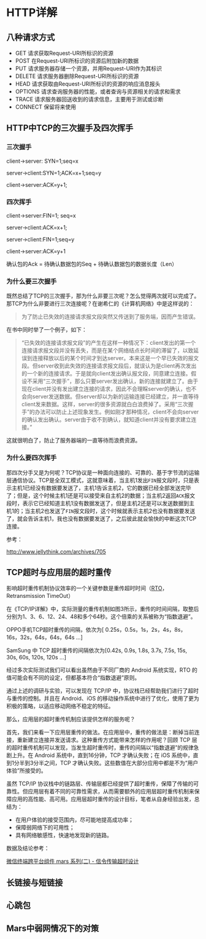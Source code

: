 # HTTP详解

## 八种请求方式

* GET 请求获取Request-URI所标识的资源
* POST 在Request-URI所标识的资源后附加新的数据
* PUT 请求服务器存储一个资源，并用Request-URI作为其标识
* DELETE 请求服务器删除Request-URI所标识的资源
* HEAD 请求获取由Request-URI所标识的资源的响应消息报头
* OPTIONS 请求查询服务器的性能，或者查询与资源相关的请求和需求
* TRACE 请求服务器回送收到的请求信息，主要用于测试或诊断
* CONNECT 保留将来使用

## HTTP中TCP的三次握手及四次挥手

### 三次握手

client->server: SYN=1;seq=x  

server->client:SYN=1;ACK=x+1;seq=y

client->server:ACK=y+1;



### 四次挥手

client->server:FIN=1; seq=x

server->client:ACK=x+1;

server->client:FIN=1;seq=y

client->server:ACK=y+1



确认包的Ack = 待确认数据包的Seq + 待确认数据包的数据长度（Len）



### 为什么要三次握手

既然总结了TCP的三次握手，那为什么非要三次呢？怎么觉得两次就可以完成了。那TCP为什么非要进行三次连接呢？在谢希仁的《计算机网络》中是这样说的：

> 为了防止已失效的连接请求报文段突然又传送到了服务端，因而产生错误。

在书中同时举了一个例子，如下：

> “已失效的连接请求报文段”的产生在这样一种情况下：client发出的第一个连接请求报文段并没有丢失，而是在某个网络结点长时间的滞留了，以致延误到连接释放以后的某个时间才到达server。本来这是一个早已失效的报文段。但server收到此失效的连接请求报文段后，就误认为是client再次发出的一个新的连接请求。于是就向client发出确认报文段，同意建立连接。假设不采用“三次握手”，那么只要server发出确认，新的连接就建立了。由于现在client并没有发出建立连接的请求，因此不会理睬server的确认，也不会向server发送数据。但server却以为新的运输连接已经建立，并一直等待client发来数据。这样，server的很多资源就白白浪费掉了。采用“三次握手”的办法可以防止上述现象发生。例如刚才那种情况，client不会向server的确认发出确认。server由于收不到确认，就知道client并没有要求建立连接。”

这就很明白了，防止了服务器端的一直等待而浪费资源。



### 为什么要四次挥手

那四次分手又是为何呢？TCP协议是一种面向连接的、可靠的、基于字节流的运输层通信协议。TCP是全双工模式，这就意味着，当主机1发出`FIN`报文段时，只是表示主机1已经没有数据要发送了，主机1告诉主机2，它的数据已经全部发送完毕了；但是，这个时候主机1还是可以接受来自主机2的数据；当主机2返回`ACK`报文段时，表示它已经知道主机1没有数据发送了，但是主机2还是可以发送数据到主机1的；当主机2也发送了`FIN`报文段时，这个时候就表示主机2也没有数据要发送了，就会告诉主机1，我也没有数据要发送了，之后彼此就会愉快的中断这次TCP连接。



参考：

http://www.jellythink.com/archives/705

## TCP超时与应用层的超时重传

影响超时重传机制协议效率的一个关键参数是重传超时时间（[RTO](http://baike.baidu.com/subview/1145657/5445967.htm)，Retransmission TimeOut）

在《TCP/IP详解》中，实际测量的重传机制如图3所示，重传的时间间隔，取整后分别为1、3、6、12、24、48和多个64秒。这个倍乘的关系被称为“指数退避”。

OPPO手机TCP超时重传的间隔，依次为[ 0.25s，0.5s，1s，2s，4s，8s，16s，32s，64s，64s，64s …]

SamSung 中 TCP 超时重传的间隔依次为[0.42s, 0.9s, 1.8s, 3.7s, 7.5s, 15s, 30s, 60s, 120s, 120s …]

经过多次实际测试我们可以看出虽然由于不同厂商的 Android 系统实现，RTO 的值可能会有不同的设定，但都基本符合“指数退避”原则。

通过上述的调研与实验，可以发现在 TCP/IP 中，协议栈已经帮助我们进行了超时与重传的控制。并且在 Android、iOS 的移动操作系统中进行了优化，使用了更为积极的策略，以适应移动网络不稳定的特征。

那么，应用层的超时重传机制应该提供怎样的服务呢？

首先，我们来看一下应用层重传的做法。在应用层中，重传的做法是：断掉当前连接，重新建立连接并发送请求。这种重传方式能带来怎样的作用呢？回顾 TCP 层的超时重传机制可以发现，当发生超时重传时，重传的间隔以“指数退避”的规律急剧上升。在 Android 系统中，直到16分钟，TCP 才确认失败；在 iOS 系统中，直到1分半到3分半之间，TCP 才确认失败。这些数值在大部分应用中都是不为“用户体验”所接受的。

虽然 TCP/IP 协议栈中的链路层、传输层都已经提供了超时重传，保障了传输的可靠性。但应用层有着不同的可靠性需求，从而需要额外的应用层超时重传机制来保障应用的高性能、高可用。应用层超时重传的设计目标，笔者从自身经验出发，总结为：

- 在用户体验的接受范围内，尽可能地提高成功率；
- 保障弱网络下的可用性；
- 具有网络敏感性，快速地发现新的链路。



数据及结论参考：

[微信终端跨平台组件 mars 系列(二) - 信令传输超时设计](http://mp.weixin.qq.com/s/PnICVDyVuMSyvpvTrdEpSQ)



## 长链接与短链接







## 心跳包





## Mars中弱网情况下的对策

